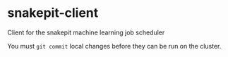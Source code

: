 # snakepit-client
Client for the snakepit machine learning job scheduler

You must `git commit` local changes before they can be run on the cluster. 